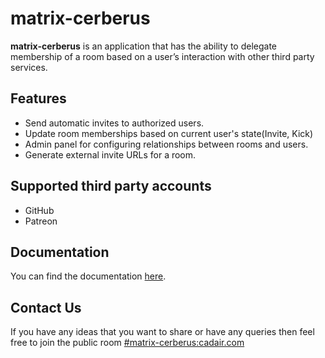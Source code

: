 # matrix-cerberus

**matrix-cerberus** is an application that has the ability to delegate membership of a room based on a user’s interaction with other third party services.

## Features
- Send automatic invites to authorized users.
- Update room memberships based on current user's state(Invite, Kick)
- Admin panel for configuring relationships between rooms and users.
- Generate external invite URLs for a room.

## Supported third party accounts
- GitHub
- Patreon

## Documentation

You can find the documentation [here](https://matrixdoctors.github.io/matrix-cerberus/).


## Contact Us
If you have any ideas that you want to share or have any queries then feel free to join the public room [#matrix-cerberus:cadair.com](https://matrix.to/#/#matrix-cerberus:cadair.com)
